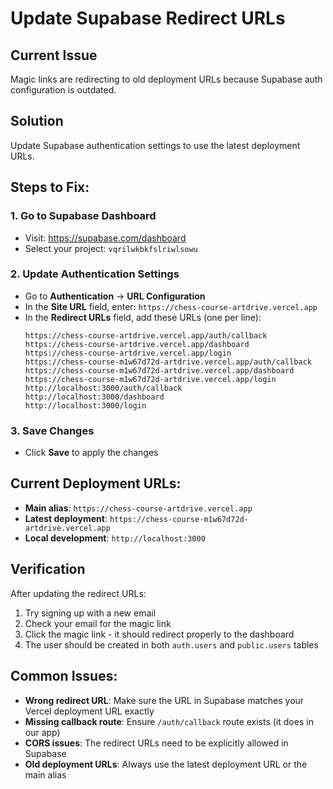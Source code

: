 # Update Supabase Redirect URLs

## Current Issue
Magic links are redirecting to old deployment URLs because Supabase auth configuration is outdated.

## Solution
Update Supabase authentication settings to use the latest deployment URLs.

## Steps to Fix:

### 1. Go to Supabase Dashboard
- Visit: https://supabase.com/dashboard
- Select your project: `vqrilwkbkfslriwlsowu`

### 2. Update Authentication Settings
- Go to **Authentication** → **URL Configuration**
- In the **Site URL** field, enter: `https://chess-course-artdrive.vercel.app`
- In the **Redirect URLs** field, add these URLs (one per line):
  ```
  https://chess-course-artdrive.vercel.app/auth/callback
  https://chess-course-artdrive.vercel.app/dashboard
  https://chess-course-artdrive.vercel.app/login
  https://chess-course-m1w67d72d-artdrive.vercel.app/auth/callback
  https://chess-course-m1w67d72d-artdrive.vercel.app/dashboard
  https://chess-course-m1w67d72d-artdrive.vercel.app/login
  http://localhost:3000/auth/callback
  http://localhost:3000/dashboard
  http://localhost:3000/login
  ```

### 3. Save Changes
- Click **Save** to apply the changes

## Current Deployment URLs:
- **Main alias**: `https://chess-course-artdrive.vercel.app`
- **Latest deployment**: `https://chess-course-m1w67d72d-artdrive.vercel.app`
- **Local development**: `http://localhost:3000`

## Verification
After updating the redirect URLs:
1. Try signing up with a new email
2. Check your email for the magic link
3. Click the magic link - it should redirect properly to the dashboard
4. The user should be created in both `auth.users` and `public.users` tables

## Common Issues:
- **Wrong redirect URL**: Make sure the URL in Supabase matches your Vercel deployment URL exactly
- **Missing callback route**: Ensure `/auth/callback` route exists (it does in our app)
- **CORS issues**: The redirect URLs need to be explicitly allowed in Supabase
- **Old deployment URLs**: Always use the latest deployment URL or the main alias